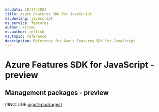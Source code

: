 ```yaml
---
ms.data: 10/17/2022
title: Azure Features SDK for JavaScript
ms.devlang: javascript
ms.service: features
author: xirzec
ms.author: jeffish
ms.topic: reference
description: Reference for Azure Features SDK for JavaScript
---
```

# Azure Features SDK for JavaScript - preview

## Management packages - preview
[!INCLUDE [mgmt-packages](features-mgmt-index.md)]